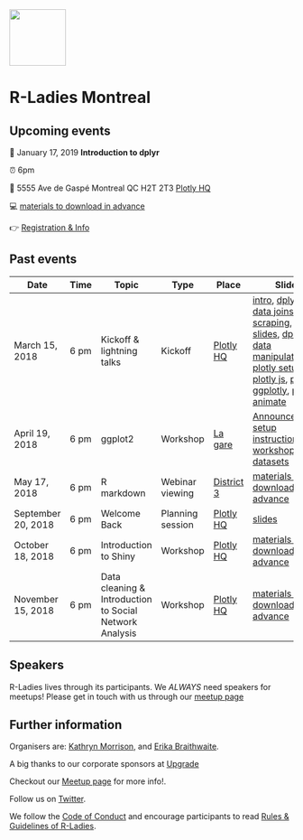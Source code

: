 
<img src="https://github.com/rladies/starter-kit/blob/master/logo/R-LadiesGlobal_RBG_online_LogoWithText_Horizontal.png" data-canonical-src="https://github.com/rladies/starter-kit/blob/master/logo/R-LadiesGlobal_RBG_online_LogoWithText_Horizontal.png" height="100" />

# R-Ladies Montreal

## Upcoming events
:date: January 17, 2019 **Introduction to dplyr** 

:alarm_clock: 6pm

:round_pushpin: 5555 Ave de Gaspé Montreal QC H2T 2T3 [Plotly HQ](https://goo.gl/maps/xCipeSaBddG2) 

:computer: [materials to download in advance](https://github.com/ErikaBraith/meetup-presentations_montreal/tree/master/20190117_dplyr) 




:point_right: [Registration & Info](https://www.meetup.com/rladies-montreal/events/fxvxlpyxgbzb/)  

## Past events
| Date  | Time  | Topic  | Type  | Place  | Slides  |
|---|---|---|---|---|---|
| March 15, 2018 | 6 pm  | Kickoff & lightning talks  | Kickoff  | [Plotly HQ](https://goo.gl/maps/xCipeSaBddG2)   | [intro](https://github.com/rladies/meetup-presentations_montreal/blob/master/20180315_Kickoff/rladies_intro.pdf), [dplyr for data joins](https://github.com/rladies/meetup-presentations_montreal/blob/master/20180315_Kickoff/joining.pdf), [rvest scraping](https://github.com/rladies/meetup-presentations_montreal/blob/master/20180315_Kickoff/rvest-scraping.R), [rvest slides](https://github.com/rladies/meetup-presentations_montreal/blob/master/20180315_Kickoff/rvest-slides.pdf), [dplyr for data manipulation](https://github.com/rladies/meetup-presentations_montreal/blob/master/20180315_Kickoff/intro-to-dplyr.md), [plotly setup](https://github.com/rladies/meetup-presentations_montreal/blob/master/20180315_Kickoff/plotly_setup-ex.R), [plotly js](https://github.com/rladies/meetup-presentations_montreal/blob/master/20180315_Kickoff/plotly_js-ex.R), [plotly ggplotly](https://github.com/rladies/meetup-presentations_montreal/blob/master/20180315_Kickoff/plotly_ggplotly-ex.R), [plotly animate](https://github.com/rladies/meetup-presentations_montreal/blob/master/20180315_Kickoff/plotly_animate-ex.R)|
| April 19, 2018 | 6 pm | ggplot2 | Workshop | [La gare](https://goo.gl/maps/Cai6NXkMd5B2) | [Announcements](https://docs.google.com/document/d/1dcwCYhlmb1EDHl-XCbtb_Mcr3yp-tGRluQWhCJ82w5M/edit?usp=sharing), [setup instructions](https://github.com/rladies/meetup-presentations_montreal/blob/master/20180419_ggplot/setup.md), [workshop code](https://github.com/rladies/meetup-presentations_montreal/blob/master/20180419_ggplot/Code/Workshop.R), [datasets](https://github.com/rladies/meetup-presentations_montreal/blob/master/20180419_ggplot/Data) |
| May 17, 2018 | 6 pm | R markdown | Webinar viewing | [District 3](https://goo.gl/maps/hjFywveKB7k) |[materials to download in advance](https://github.com/rstudio/webinars/tree/master/25-Notebooks) |
| September 20, 2018 | 6 pm | Welcome Back |  Planning session |  [Plotly HQ](https://goo.gl/maps/xCipeSaBddG2) | [slides](https://github.com/ErikaBraith/meetup-presentations_montreal/tree/master/20180920_RLadies-welcome) |
| October 18, 2018 | 6 pm | Introduction to Shiny | Workshop |  [Plotly HQ](https://goo.gl/maps/xCipeSaBddG2) | [materials to download in advance](https://github.com/ErikaBraith/meetup-presentations_montreal/tree/master/20181018_shiny) |
| November 15, 2018 | 6 pm | Data cleaning & Introduction to Social Network Analysis | Workshop |  [Plotly HQ](https://goo.gl/maps/xCipeSaBddG2) | [materials to download in advance](https://github.com/ErikaBraith/meetup-presentations_montreal/tree/master/20181115_data-cleaning) |



## Speakers
R-Ladies lives through its participants. We *ALWAYS* need speakers for meetups! Please get in touch with us through our [meetup page](https://www.meetup.com/rladies-montreal/)

## Further information
Organisers are: [Kathryn Morrison](https://www.precision-analytics.ca/ourteam/), and [Erika Braithwaite](https://www.precision-analytics.ca/ourteam/).

A big thanks to our corporate sponsors at [Upgrade](https://www.upgrade.com/)

Checkout our [Meetup page](https://www.meetup.com/rladies-montreal/) for more info!.

Follow us on [Twitter](https://twitter.com/RLadiesMTL).

We follow the [Code of Conduct](https://github.com/rladies/starter-kit/wiki/Code-of-Conduct) and encourage participants to read [Rules & Guidelines of R-Ladies](https://github.com/rladies/starter-kit/blob/master/R-Ladies_RulesGuidelines.pdf).
